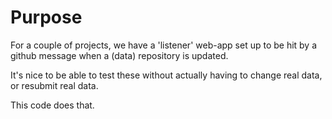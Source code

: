 Purpose
=======

For a couple of projects, we have a 'listener' web-app set up to be hit by a github message when a (data) repository is updated.

It's nice to be able to test these without actually having to change real data, or resubmit real data.

This code does that.
